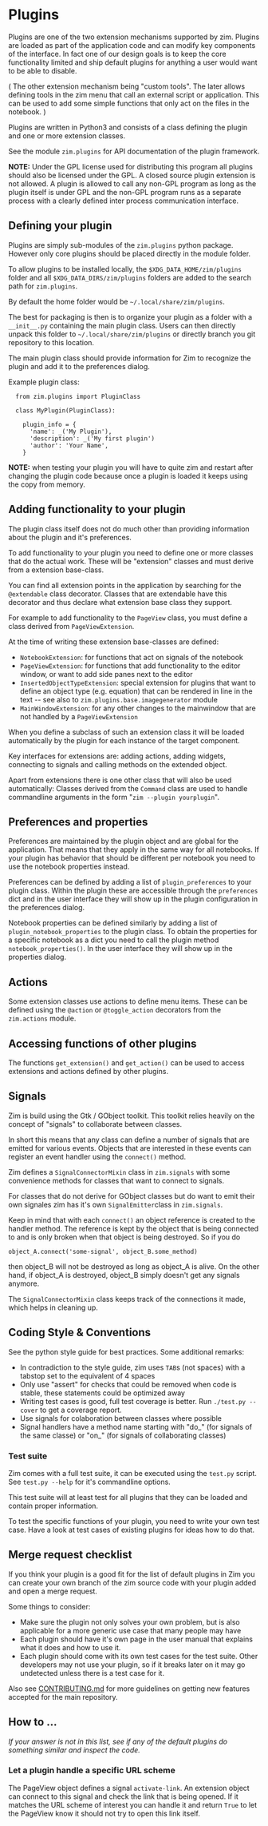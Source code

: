 Plugins
=======

Plugins are one of the two extension mechanisms supported by zim. Plugins are loaded
as part of the application code and can modify key components of the interface.
In fact one of our design goals is to keep the core functionality limited and
ship default plugins for anything a user would want to be able to disable.

( The other extension mechanism being "custom tools". The later allows defining
tools in the zim menu that call an external script or application. This can be
used to add some simple functions that only act on the files in the notebook. )

Plugins are written in Python3 and consists of a class defining the plugin and
one or more extension classes.

See the module `zim.plugins` for API documentation of the plugin framework.

**NOTE:** Under the GPL license used for distributing this program all plugins
should also be licensed under the GPL. A closed source plugin extension is not
allowed. A plugin is allowed to call any non-GPL program as long as the plugin
itself is under GPL and the non-GPL program runs as a separate process with a
clearly defined inter process communication interface.


## Defining your plugin
Plugins are simply sub-modules of the `zim.plugins` python package. However
only core plugins should be placed directly in the module folder.

To allow plugins to be installed locally, the `$XDG_DATA_HOME/zim/plugins`
folder and all `$XDG_DATA_DIRS/zim/plugins` folders are added to the search
path for `zim.plugins`.

By default the home folder would be `~/.local/share/zim/plugins`.

The best for packaging is then is to organize your plugin as a folder with a
`__init__.py` containing the main plugin class. Users can then directly unpack
this folder to `~/.local/share/zim/plugins` or directly branch you git
repository to this location.

The main plugin class should provide information for Zim to recognize the plugin
and add it to the preferences dialog.

Example plugin class:

```python3
  from zim.plugins import PluginClass

  class MyPlugin(PluginClass):

    plugin_info = {
      'name': _('My Plugin'),
      'description': _('My first plugin')
      'author': 'Your Name',
    }
```

**NOTE:** when testing your plugin you will have to quite zim and restart after
changing the plugin code because once a plugin is loaded it keeps using the copy
from memory.

## Adding functionality to your plugin

The plugin class itself does not do much other than providing information about
the plugin and it's preferences.

To add functionality to your plugin you need to define one or more classes that
do the actual work. These will be "extension" classes and must derive from a
extension base-class.

You can find all extension points in the application by searching for the
`@extendable` class decorator. Classes that are extendable have this decorator
and thus declare what extension base class they support.

For example to add functionality to the `PageView` class, you must define a
class derived from `PageViewExtension`.

At the time of writing these extension base-classes are defined:
  - `NotebookExtension`: for functions that act on signals of the notebook
  - `PageViewExtension`: for functions that add functionality to the editor
    window, or want to add side panes next to the editor
  - `InsertedObjectTypeExtension`: special extension for plugins that want to
    define an object type (e.g. equation) that can be rendered in line in the
    text -- see also to `zim.plugins.base.imagegenerator` module
  - `MainWindowExtension`: for any other changes to the mainwindow that are not
    handled by a `PageViewExtension`

When you define a subclass of such an extension class it will be loaded
automatically by the plugin for each instance of the target component.

Key interfaces for extensions are: adding actions, adding widgets, connecting
to signals and calling methods on the extended object.

Apart from extensions there is one other class that will also be used
automatically: Classes derived from the `Command` class are used to handle
commandline arguments in the form "`zim --plugin yourplugin`".


## Preferences and properties

Preferences are maintained by the plugin object and are global for the
application. That means that they apply in the same way for all notebooks.
If your plugin has behavior that should be different per notebook you need to
use the notebook properties instead.

Preferences can be defined by adding a list of `plugin_preferences` to your
plugin class. Within the plugin these are accessible through the `preferences`
dict and in the user interface they will show up in the plugin configuration
in the preferences dialog.

Notebook properties can be defined similarly by adding a list of
`plugin_notebook_properties` to the plugin class. To obtain the properties
for a specific notebook as a dict you need to call the plugin method
`notebook_properties()`. In the user interface they will show up in the
properties dialog.

## Actions

Some extension classes use actions to define menu items. These can be defined
using the `@action` or `@toggle_action` decorators from the `zim.actions`
module.

## Accessing functions of other plugins

The functions `get_extension()` and `get_action()` can be used to access
extensions and actions defined by other plugins.


## Signals

Zim is build using the Gtk / GObject toolkit. This toolkit relies heavily on
the concept of "signals" to collaborate between classes.

In short this means that any class can define a number of signals that are
emitted for various events. Objects that are interested in these events can
register an event handler using the `connect()` method.

Zim defines a `SignalConnectorMixin` class in `zim.signals` with some
convenience methods for classes that want to connect to signals.

For classes that do not derive for GObject classes but do want to emit their
own signales zim has it's own `SignalEmitter`class in `zim.signals`.


Keep in mind that with each `connect()` an object reference is created to the
handler method. The reference is kept by the object that is being connected to
and is only broken when that object is being destroyed. So if you do

	object_A.connect('some-signal', object_B.some_method)

then object_B will not be destroyed as long as object_A is alive. On the other
hand, if object_A is destroyed, object_B simply doesn't get any signals anymore.

The `SignalConnectorMixin` class keeps track of the connections it made, which
helps in cleaning up.


## Coding Style & Conventions

See the python style guide for best practices. Some additional remarks:
* In contradiction to the style guide, zim uses `TAB`s (not spaces) with a
  tabstop set to the equivalent of 4 spaces
* Only use "assert" for checks that could be removed when code is stable, these
  statements could be optimized away
* Writing test cases is good, full test coverage is better.
  Run `./test.py --cover` to get a coverage report.
* Use signals for colaboration between classes where possible
* Signal handlers have a method name starting with "do_" (for signals of the
  same classe) or "on_" (for signals of collaborating classes)


### Test suite

Zim comes with a full test suite, it can be executed using the `test.py`
script. See `test.py --help` for it's commandline options.

This test suite will at least test for all plugins that they can be loaded
and contain proper information.

To test the specific functions of your plugin, you need to write your own test
case. Have a look at test cases of existing plugins for ideas how to do that.

## Merge request checklist

If you think your plugin is a good fit for the list of default plugins in Zim
you can create your own branch of the zim source code with your plugin added
and open a merge request.

Some things to consider:
* Make sure the plugin not only solves your own problem, but is also applicable
  for a more generic use case that many people may have
* Each plugin should have it's own page in the user manual that explains what
  it does and how to use it.
* Each plugin should come with its own test cases for the test suite. Other
  developers may not use your plugin, so if it breaks later on it may go
  undetected unless there is a test case for it.

Also see [CONTRIBUTING.md](./CONTRIBUTING.md) for more guidelines on getting
new features accepted for the main repository.

## How to ...

*If your answer is not in this list, see if any of the default plugins do
something similar and inspect the code.*

### Let a plugin handle a specific URL scheme
The PageView object defines a signal `activate-link`. An extension object
can connect to this signal and check the link that is being opened. If it
matches the URL scheme of interest you can handle it and return `True` to let
the PageView know it should not try to open this link itself.
